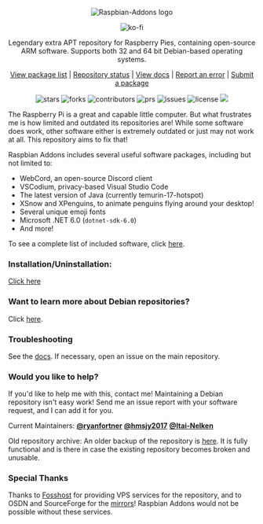 <p align="center">
    <img src="https://cdn.jsdelivr.net/gh/ryanfortner/ryanfortner@main/test5.png" alt="Raspbian-Addons logo">
</p>

<p align="center">
    <img src="https://ko-fi.com/img/githubbutton_sm.svg" href="https://ko-fi.com/D1D476WQM" alt="ko-fi">

<p align="center">Legendary extra APT repository for Raspberry Pies, containing open-source ARM software. Supports both 32 and 64 bit Debian-based operating systems.
<p align="center">
  <a href="https://docs.raspbian-addons.org/package-list">
    View package list</a>
  |
  <a href="https://status.raspbian-addons.org">
    Repository status</a>
  |
  <a href="https://docs.raspbian-addons.org">
    View docs</a>
  |
  <a href="https://github.com/raspbian-addons/raspbian-addons/issues/new?assignees=&labels=bug&template=bug_report.md&title=%5Bbug%5D%3A+">
    Report an error</a>
  |
  <a href="https://github.com/raspbian-addons/raspbian-addons/issues/new?assignees=&labels=package+submission&template=package_submission.yaml&title=%5BPackage+submission%5D%3A+">
    Submit a package</a>

<p align="center">
    <img src="https://img.shields.io/github/stars/raspbian-addons/raspbian-addons" alt="stars">
    <img src="https://img.shields.io/github/forks/raspbian-addons/raspbian-addons" alt="forks">
    <img src="https://img.shields.io/github/contributors/raspbian-addons/raspbian-addons" alt="contributors">
    <img src="https://img.shields.io/github/issues-pr/raspbian-addons/raspbian-addons" alt="prs">
    <img src="https://img.shields.io/github/issues/raspbian-addons/raspbian-addons" alt="issues">
    <img src="https://img.shields.io/github/license/raspbian-addons/raspbian-addons" alt="license">
    <a href="https://hits.seeyoufarm.com"><img src="https://hits.seeyoufarm.com/api/count/incr/badge.svg?url=https%3A%2F%2Fgithub.com%2Fraspbian-addons%2Fraspbian-addons&count_bg=%2379C83D&title_bg=%23555555&icon=debian.svg&icon_color=%23E7E7E7&title=views&edge_flat=false"/></a>

The Raspberry Pi is a great and capable little computer. But what frustrates me is how limited and outdated its repositories are! While some software does work, other software either is extremely outdated or just may not work at all. This repository aims to fix that!

Raspbian Addons includes several useful software packages, including but not limited to:
- WebCord, an open-source Discord client
- VSCodium, privacy-based Visual Studio Code
- The latest version of Java (currently temurin-17-hotspot)
- XSnow and XPenguins, to animate penguins flying around your desktop!
- Several unique emoji fonts
- Microsoft .NET 6.0 (`dotnet-sdk-6.0`)
- And more!
    
To see a complete list of included software, click [here](https://docs.raspbian-addons.org/package-list).

### **Installation/Uninstallation:**

[Click here](https://docs.raspbian-addons.org/install/)

### Want to learn more about Debian repositories?

Click [here](https://docs.raspbian-addons.org/about/how-does-it-work/).

### Troubleshooting

See the [docs](https://docs.raspbian-addons.org/troubleshooting/common-issues/). If necessary, open an issue on the main repository.

### Would you like to help?

If you'd like to help me with this, contact me! Maintaining a Debian repository isn't easy work! Send me an issue report with your software request, and I can add it for you.

Current Maintainers: [**@ryanfortner**](https://github.com/ryanfortner) [**@hmsjy2017**](https://github.com/hmsjy2017) [**@Itai-Nelken**](https://github.com/Itai-Nelken/)

Old repository archive: An older backup of the repository is [here](https://archive.org/download/old-repo-archive/old-repo-archive.zip). It is fully functional and is there in case the existing repository becomes broken and unusable.

### Special Thanks

Thanks to [Fosshost](https://fosshost.org/) for providing VPS services for the repository, and to OSDN and SourceForge for the [mirrors](https://github.com/raspbian-addons/mirrors)! Raspbian Addons would not be possible without these services.
